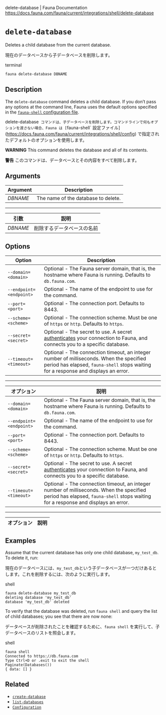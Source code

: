 delete-database | Fauna Documentation
https://docs.fauna.com/fauna/current/integrations/shell/delete-database

# `delete-database`

Deletes a child database from the current database.

現在のデータベースから子データベースを削除します。

terminal

```bash
fauna delete-database DBNAME
```

## [](#description)Description

The `delete-database` command deletes a child database. If you don’t pass any options at the command line, Fauna uses the default options specified in the [`fauna-shell` configuration file](https://docs.fauna.com/fauna/current/integrations/shell/config).

delete-database` コマンドは、子データベースを削除します。コマンドラインで何もオプションを渡さない場合、Fauna は [`fauna-shell` 設定ファイル](https://docs.fauna.com/fauna/current/integrations/shell/config) で指定されたデフォルトのオプションを使用します。

**WARNING**
This command deletes the database and all of its contents.

**警告**
このコマンドは、データベースとその内容をすべて削除します。

## [](#arguments)Arguments

|Argument|Description|
|--|--|
|_DBNAME_|The name of the database to delete.|

---

|引数|説明|
|--|--|
|_DBNAME_|削除するデータベースの名前|

## [](#options)Options

|Option|Description|
|--|--|
|`--domain=<domain>`|Optional - The Fauna server domain, that is, the hostname where Fauna is running. Defaults to `db.fauna.com`.|
|`--endpoint=<endpoint>`|Optional - The name of the endpoint to use for the command.|
|`--port=<port>`|Optional - The connection port. Defaults to 8443.|
|`--scheme=<scheme>`|Optional - The connection scheme. Must be one of `https` or `http`. Defaults to `https`.|
|`--secret=<secret>`|Optional - The secret to use. A secret [authenticates](https://docs.fauna.com/fauna/current/security/) your connection to Fauna, and connects you to a specific database.|
|`--timeout=<timeout>`|Optional - The connection timeout, an integer number of milliseconds. When the specified period has elapsed, `fauna-shell` stops waiting for a response and displays an error.|The default is zero, which means that `fauna-shell` waits until a response is received.|

---

|オプション|説明|
|--|--|
|`--domain=<domain>`|Optional - The Fauna server domain, that is, the hostname where Fauna is running. Defaults to `db.fauna.com`.|
|`--endpoint=<endpoint>`|Optional - The name of the endpoint to use for the command.|
|`--port=<port>`|Optional - The connection port. Defaults to 8443.|
|`--scheme=<scheme>`|Optional - The connection scheme. Must be one of `https` or `http`. Defaults to `https`.|
|`--secret=<secret>`|Optional - The secret to use. A secret [authenticates](https://docs.fauna.com/fauna/current/security/) your connection to Fauna, and connects you to a specific database.|
|`--timeout=<timeout>`|Optional - The connection timeout, an integer number of milliseconds. When the specified period has elapsed, `fauna-shell` stops waiting for a response and displays an error.|The default is zero, which means that `fauna-shell` waits until a response is received.|

---

|オプション|説明|
|--|--|

## [](#examples)Examples

Assume that the current database has only one child database, `my_test_db`. To delete it, run:

現在のデータベースには、`my_test_db`という子データベースが一つだけあるとします。これを削除するには、次のように実行します。

shell

```shell
fauna delete-database my_test_db
deleting database 'my_test_db'
database 'my_test_db' deleted
```

To verify that the database was deleted, run `fauna shell` and query the list of child databases; you see that there are now none:

データベースが削除されたことを確認するために、`fauna shell` を実行して、子データベースのリストを照会します。

shell

```shell
fauna shell
Connected to https://db.fauna.com
Type Ctrl+D or .exit to exit the shell
Paginate(Databases())
{ data: [] }
```

## [](#related)Related

-   [`create-database`](https://docs.fauna.com/fauna/current/integrations/shell/create-database)
-   [`list-databases`](https://docs.fauna.com/fauna/current/integrations/shell/list-databases)
-   [`Configuration`](https://docs.fauna.com/fauna/current/integrations/shell/config)

